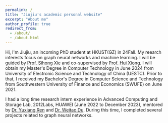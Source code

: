 ```yaml
---
permalink: /
title: "Jiujiu's academic personal website"
excerpt: "About me"
author_profile: true
redirect_from: 
  - /about/
  - /about.html
---
```


Hi, I'm Jiujiu, an incoming PhD student at HKUST(GZ) in 24Fall. My reearch interests focus on graph neural networks and machine learning. I will be guided by [Prof. Sihong Xie](https://sihongxie.github.io/) and co-supervised by [Prof. Hui Xiong](https://scholar.google.com/citations?user=cVDF1tkAAAAJ&hl=en). I will obtain my Master's Degree in Computer Technology in June 2024 from University of Electronic Science and Technology of China (UESTC). Prior to that, I received my Bachelor's Degree in Computer Science and Technology from Southwestern University of Finance and Economics (SWUFE) on June 2021. 

I had a long time research intern experience in Advanced Computing and Storage Lab, 2012Labs, HUAWEI (June 2022 to December 2023), mentored by [Dr. Yuxiang Ren](https://yuxiangren.github.io/) and [Dr. Weitao Du](https://openreview.net/profile?id=~weitao_Du1). During this time, I completed several projects related to graph neural networks.
